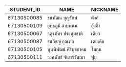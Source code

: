 | STUDENT_ID | NAME | NICKNAME  |
| -------------- | ----------- | ----------|
| 67130500085 | ธนพัฒน บุญรักษ์ | ตังค์ |
| 67130500109 | ยุทธภูมิ ฮาบพนม |อุ้งอิ้ง|
| 67130500067 | จตุรภัทร ประทุมชาติ | เดียว |
| 67130500087 | ธนวิชญ์ กุณฑล | เตยเต้ย |
| 67130500105 | พูนพิพัฒน์ ศิริมุขอาคม | โมกุน |
| 67130500111 | วงศพัทธ์ จันทร์วันณา | ฟูยุ |
